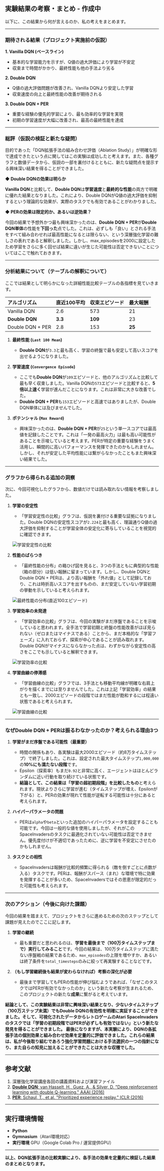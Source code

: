 ## 実験結果の考察・まとめ - 作成中

以下に、この結果から何が言えるのか、私の考えをまとめます。

---
### 期待される結果（プロジェクト実施前の仮説）

**1. Vanilla DQN (ベースライン)**
- 基本的な学習能力を示すが、Q値の過大評価により学習が不安定
- 収束まで時間がかかり、最終性能も他の手法より劣る

**2. Double DQN**
- Q値の過大評価問題が改善され、Vanilla DQNより安定した学習
- 収束速度の向上と最終性能の改善が期待される

**3. Double DQN + PER**
- 重要な経験の優先的学習により、最も効率的な学習を実現
- 初期の学習速度が大幅に改善され、最高の最終性能を達成

---

### 総評（仮説の検証と新たな疑問）

目的であった「DQN拡張手法の組み合わせ評価（Ablation Study）」が明確な形で達成できたという点に関してはこの実験は成功したと考えます。また、各種グラフと数値データから、仮説の一部を裏付けるとともに、新たな疑問点を提示する興味深い結果を得ることができました。

**◆ Double DQNの効果は明らか**

**Vanilla DQN**と比較して、**Double DQN**は**学習速度**と**最終的な性能**の両方で明確に優れた結果となりました。これにより、Double DQNがQ値の過大評価を抑制するという理論的な効果が、実際のタスクでも有効であることがわかりました。

**◆ PERの効果は限定的か、あるいは逆効果？**

今回の結果で予想外かつ最も興味深かったのは、**Double DQN + PER**が**Double DQN単体**の性能を**下回った**点でした。これは、必ずしも「良い」とされる手法をすべて組み合わせれば最高性能になるとは限らない、という深層強化学習の難しさの表れであると解釈しました。しかし、max_episodesを2000に設定したため学習をさらに多く回せば結果に違いが生じた可能性は否定できないことについてはここで触れておきます。

---

### 分析結果について（テーブルの解釈について）

ここでは結果として明らかになった詳細性能比較テーブルの各指標を見ていきます。

| アルゴリズム | 直近100平均 | 収束エピソード | 最大報酬 |
| :--- | :--- | :--- | :--- |
| Vanilla DQN | 2.6 | 573 | 21 |
| **Double DQN** | **3.3** | **109** | 23 |
| Double DQN + PER | 2.8 | 153 | **25** |

1.  **最終性能 (`Last 100 Mean`)**
    * **Double DQN**が`3.3`と最も高く、学習の終盤で最も安定して高いスコアを出せるようになりました。

2.  **学習速度 (`Convergence Episode`)**
    * ここでも**Double DQN**が`109`エピソードと、他のアルゴリズムと比較して最も早く収束しました。Vanilla DQNの`573`エピソードと比較すると、**5倍以上速く**学習が進んだことになります。これは非常に大きな改善でした。
    * **Double DQN + PER**も`153`エピソードと高速ではありましたが、Double DQN単体には及びませんでした。

3.  **ポテンシャル (`Max Reward`)**
    * 興味深かったのは、**Double DQN + PER**が`25`という単一スコアでは最高値を記録したことです。これは「一発の最高火力」は最も高い可能性があることを示唆していると考えます。PERが特定の重要な経験をうまく活用し、瞬間的に高いパフォーマンスを発揮できたのかもしれません。しかし、それが安定した平均性能には繋がらなかったこともまた興味深い結果でした。

---

### グラフから得られる追加の洞察
次に、今回可視化したグラフから、数値だけでは読み取れない情報を考察しました。

1.  **学習の安定性**
    * 「学習安定性の比較」グラフは、仮説を裏付ける重要な証拠になりました。Double DQNの安定性スコアが`2.224`と最も高く、理論通りQ値の過大評価を抑制することが学習全体の安定化に寄与していることを視覚的に確認できます。

    ![学習安定性の比較](./experiments/results_20250929/学習安定性の比較.jpeg)

1.  **性能のばらつき**
    * 「最終性能の分布」の箱ひげ図を見ると、3つの手法ともに典型的な性能（箱の部分）は低い報酬に留まっています。しかし、Double DQNとDouble DQN + PERは、より高い報酬を「外れ値」として記録しており、これは時折高いスコアを出すものの、まだ安定していない学習初期の挙動を示していると考えられます。

    ![最終性能の分布(直近100エピソード)](./experiments/results_20250929/最終性能の分布（直近100エピソード）.jpeg)

3.  **学習効率の未発達**
    * 「学習効率の比較」グラフは、今回の実験がまだ序盤であることを示唆していると思われます。全手法で学習初期と終盤の性能改善がほぼ見られない（ゼロまたはマイナスである）ことから、まだ本格的な「学習フェーズ」に入れておらず、探索が中心であることが読み取れます。Double DQNがマイナスにならなかった点は、わずかながら安定性の高さをここでも示していると解釈できます。

    ![学習効率の比較](./experiments/results_20250929/学習効率の比較.jpeg)

4.  **学習曲線の停滞感**
    * 「学習曲線の比較」グラフでは、3手法とも移動平均線が明確な右肩上がりを描くまでには至りませんでした。これは上記「学習効率」の結果とも一致し、2000エピソードの段階ではまだ性能が飽和するには程遠い状態であると考えられます。

    ![学習曲線の比較](./experiments/results_20250929/学習曲線の比較.jpeg)

---

### なぜDouble DQN + PERは振るわなかったのか？考えられる理由3つ

1.  **学習がまだ序盤である可能性（最重要）**
    * 時間の関係もあり、各実験は最大2000エピソード（約8万タイムステップ）で終了しました。これは、設定された最大タイムステップ`1,000,000`の**10%にも満たない段階**です。
    * Epsilon（探索率）もまだ`0.92`と非常に高く、エージェントはほとんどランダムに近い行動を取り続けている状態です。
    * **結論として、この結果は「学習の超初期段階」を比較したもの**と考えられます。現状よりさらに学習が進む（タイムステップが増え、Epsilonが下がる）と、PERの効果が現れて性能が逆転する可能性は十分にあると考えられます。

2.  **ハイパーパラメータの問題**
    * PERは`alpha`や`beta`といった追加のハイパーパラメータを設定することも可能です。今回は一般的な値を使用しましたが、それがこのSpaceInvadersのタスクに最適化されていない可能性は否定できません。優先度付けが不適切であったために、逆に学習を不安定にさせたのかもしれません。

3.  **タスクとの相性**
    * SpaceInvadersは報酬が比較的頻繁に得られる（敵を倒すごとに点数が入る）タスクです。PERは、報酬がスパース（まれ）な環境で特に効果を発揮することが多いため、SpaceInvadersではその恩恵が限定的だった可能性も考えられます。

---

### 次のアクション（今後に向けた課題）

今回の結果を踏まえて、プロジェクトをさらに進めるための次のステップとして課題が見えたのでここに記します。

1.  **学習の継続**
    * 最も重要だと思われるのは、**学習を最後まで（100万タイムステップまで）実行してみること**です。今回の結果は、100万タイムステップに満たない序盤戦の結果であるため、`max_episodes`の上限を増やすか、あるいは終了条件を`total_timesteps`のみに絞って再実験することなどです。

2.  **（もし学習継続後も結果が変わらなければ）考察の深化が必要**
    * 最後まで学習してもPERの性能が伸び悩むようであれば、「なぜこのタスクではPERが有効でなかったのか」という新たな考察が生まれるため、このプロジェクトの新たな**成果**に繋がると考えています。

**結論として、この実験結果は非常に興味深い結果となり、少ないタイムステップ（100万ステップ未満）でもDouble DQNの有効性を明確に実証することができました。そして、可視化されたデータからレトロゲームのAtari SpaceInvadersのタスクでは「学習の初期段階ではPERが必ずしも有効ではない」という新たな発見を得ることができました。
最後になりますが、本実験により、DQNの各拡張手法の個別効果と組み合わせ効果を定量的に評価できました。これらの結果は、私が今後取り組むであろう強化学習問題における手法選択の一つの指針になり、また自らの知見に加えることができたことは大きな収穫でした。**

---

## 参考文献
1. 深層強化学習講座各回の講義資料および演習ファイル
2. [**Double DQN**: van Hasselt, H., Guez, A., & Silver, D. "Deep reinforcement learning with double Q-learning." AAAI (2016)](https://ojs.aaai.org/index.php/AAAI/article/view/10295)
3. [**PER**: Schaul, T., et al. "Prioritized experience replay." ICLR (2016)](https://arxiv.org/abs/1511.05952)

---

## 実行環境情報

- **Python**
- **Gymnasium**（Atari環境対応）
- **実行環境** GPU（Google Colab Pro / 運営提供GPU）

---

**以上、DQN拡張手法の比較実験により、各手法の効果を定量的に検証した結果のまとめとなります。**